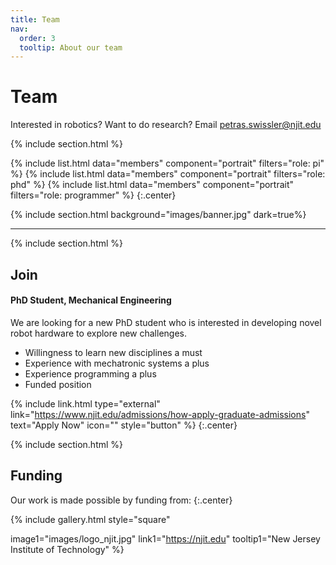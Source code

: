 ```yaml
---
title: Team
nav:
  order: 3
  tooltip: About our team
---
```


# <i class="fas fa-users"></i>Team

Interested in robotics? Want to do research? Email petras.swissler@njit.edu

{% include section.html %}

{%
  include list.html
  data="members"
  component="portrait"
  filters="role: pi"
%}
{%
  include list.html
  data="members"
  component="portrait"
  filters="role: phd"
%}
{%
  include list.html
  data="members"
  component="portrait"
  filters="role: programmer"
%}
{:.center}

{% include section.html background="images/banner.jpg" dark=true%}

---

{% include section.html %}

## Join

#### PhD Student, Mechanical Engineering

We are looking for a new PhD student who is interested in developing novel robot hardware to explore new challenges.

- Willingness to learn new disciplines a must
- Experience with mechatronic systems a plus
- Experience programming a plus
- Funded position

{% include link.html type="external" link="https://www.njit.edu/admissions/how-apply-graduate-admissions" text="Apply Now" icon="" style="button" %}
{:.center}

{% include section.html %}

## Funding

Our work is made possible by funding from:
{:.center}

{%
  include gallery.html
  style="square"

  image1="images/logo_njit.jpg"
  link1="https://njit.edu"
  tooltip1="New Jersey Institute of Technology"
%}
